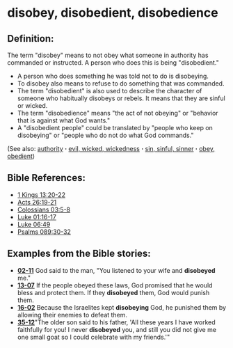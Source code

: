 # disobey, disobedient, disobedience #

## Definition: ##

The term "disobey" means to not obey what someone in authority has commanded or instructed. A person who does this is being "disobedient."

* A person who does something he was told not to do is disobeying.
* To disobey also means to refuse to do something that was commanded.
* The term "disobedient" is also used to describe the character of someone who habitually disobeys or rebels. It means that they are sinful or wicked.
* The term "disobedience" means "the act of not obeying" or "behavior that is against what God wants."
* A "disobedient people" could be translated by "people who keep on disobeying" or "people who do not do what God commands."

(See also: [authority](../kt/authority.md) **·** [evil, wicked, wickedness](../kt/evil.md) **·** [sin, sinful, sinner](../kt/sin.md) **·** [obey, obedient](../other/obey.md))

## Bible References: ##

* [1 Kings 13:20-22](https://door43.org/en/bible/notes/1ki/13/20)
* [Acts 26:19-21](https://door43.org/en/bible/notes/act/26/19)
* [Colossians 03:5-8](https://door43.org/en/bible/notes/col/03/05)
* [Luke 01:16-17](https://door43.org/en/bible/notes/luk/01/16)
* [Luke 06:49](https://door43.org/en/bible/notes/luk/06/49)
* [Psalms 089:30-32](https://door43.org/en/bible/notes/psa/089/030)

## Examples from the Bible stories: ##

* __[02-11](https://door43.org/en/obs/notes/frames/02-11)__ God said to the man, "You listened to your wife and __disobeyed__  me."
* __[13-07](https://door43.org/en/obs/notes/frames/13-07)__ If the people obeyed these laws, God promised that he would bless and protect them. If they __disobeyed__  them, God would punish them.
* __[16-02](https://door43.org/en/obs/notes/frames/16-02)__ Because the Israelites kept __disobeying__  God, he punished them by allowing their enemies to defeat them.
* __[35-12](https://door43.org/en/obs/notes/frames/35-12)__"The older son said to his father, 'All these years I have worked faithfully for you! I never __disobeyed__  you, and still you did not give me one small goat so I could celebrate with my friends.'"



